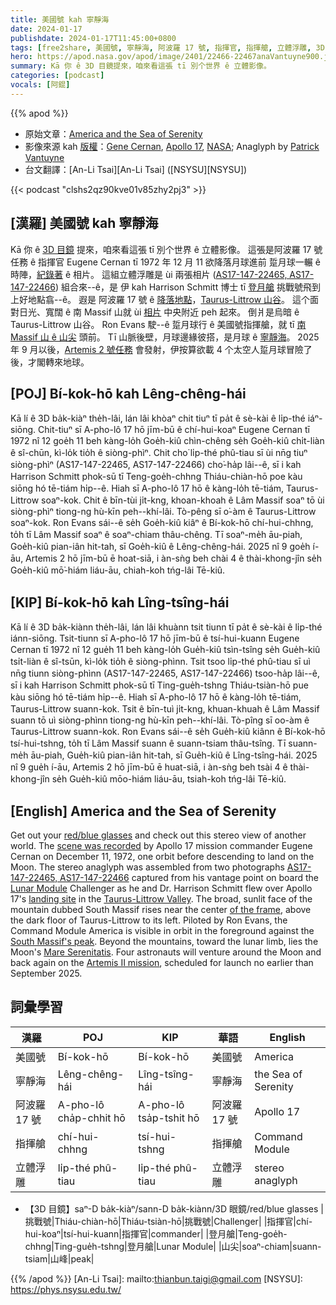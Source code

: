```yaml
---
title: 美國號 kah 寧靜海
date: 2024-01-17
publishdate: 2024-01-17T11:45:00+0800
tags: [free2share, 美國號, 寧靜海, 阿波羅 17 號, 指揮官, 指揮艙, 立體浮雕, 3D 目鏡, 挑戰號, 登月艙, 山尖]
hero: https://apod.nasa.gov/apod/image/2401/22466-22467anaVantuyne900.jpg
summary: Kā 你 ê 3D 目鏡提來，咱來看這張 tī 別个世界 ê 立體影像。
categories: [podcast]
vocals: [阿錕]
---
```


{{% apod %}}

- 原始文章：[America and the Sea of Serenity](https://apod.nasa.gov/apod/ap240117.html)
- 影像來源 kah [版權][copyright]：[Gene Cernan](https://www.nasa.gov/astronautprofiles/cernan), [Apollo 17](https://www.nasa.gov/mission_pages/apollo/apollo-17), [NASA](https://www.nasa.gov/); Anaglyph by [Patrick Vantuyne](http://www.hq.nasa.gov/alsj/ApAnPaVa.html)
- 台文翻譯：[An-Li Tsai][An-Li Tsai] ([NSYSU][NSYSU])

{{< podcast "clshs2qz90kve01v85zhy2pj3" >}}

## [漢羅] 美國號 kah 寧靜海
Kā 你 ê [3D 目鏡][red/blue glasses] 提來，咱來看這張 tī 別个世界 ê 立體影像。
這張是阿波羅 17 號任務 ê 指揮官 Eugene Cernan tī 1972 年 12 月 11 欲降落月球進前 踅月球一輾 ê 時陣，[紀錄著][scene was recorded] ê 相片。
這組立體浮雕是 ùi 兩張相片 ([AS17-147-22465, AS17-147-22466][AS17-147-22465, AS17-147-22466]) 組合來--ê，是 伊 kah Harrison Schmitt 博士 tī [登月艙][Lunar Module] 挑戰號飛到上好地點翕--ê。
遐是 阿波羅 17 號 ê [降落地點][landing site]，[Taurus-Littrow 山谷][Taurus-Littrow Valley]。
這个面對日光、寬闊 ê 南 Massif 山就 ùi [相片][of the frame] 中央附近 peh 起來。
倒爿是烏暗 ê Taurus-Littrow 山谷。
Ron Evans 駛--ê 踅月球行 ê 美國號指揮艙，就 tī [南 Massif 山 ê 山尖][South Massif's peak] 頭前。
Tī 山脈後壁，月球邊緣彼搭，是月球 ê [寧靜海][Mare Serenitatis]。
2025 年 9 月以後，[Artemis 2 號任務][Artemis II mission] 會發射，伊按算欲載 4 个太空人踅月球冒險了後，才閣轉來地球。

## [POJ] Bí-kok-hō kah Lêng-chêng-hái
Kā lí ê 3D ba̍k-kiàⁿ the̍h-lâi, lán lâi khòaⁿ chit tiuⁿ tī pa̍t ê sè-kài ê li̍p-thé iáⁿ-siōng.
Chit-tiuⁿ sī A-pho-lô 17 hō jīm-bū ê chí-hui-koaⁿ Eugene Cernan tī 1972 nî 12 goe̍h 11 beh kàng-lo̍h Goe̍h-kiû chìn-chêng se̍h Goe̍h-kiû chi̍t-liàn ê sî-chūn, kì-lo̍k tio̍h ê siòng-phìⁿ.
Chit cho͘ li̍p-thé phû-tiau sī ùi nn̄g tiuⁿ siòng-phìⁿ (AS17-147-22465, AS17-147-22466) cho͘-ha̍p lâi--ê, sī i kah Harrison Schmitt phok-sū tī Teng-goe̍h-chhng Thiáu-chiàn-hō poe kàu siōng hó tē-tiám hi̍p--ê.
Hiah sī A-pho-lô 17 hō ê kàng-lo̍h tē-tiám, Taurus-Littrow soaⁿ-kok.
Chit ê bīn-tùi ji̍t-kng, khoan-khoah ê Lâm Massif soaⁿ tō ùi siòng-phìⁿ tiong-ng hù-kīn peh--khí-lâi.
Tò-pêng sī o͘-àm ê Taurus-Littrow soaⁿ-kok.
Ron Evans sái--ê se̍h Goe̍h-kiû kiâⁿ ê Bí-kok-hō chí-hui-chhng, to̍h tī Lâm Massif soaⁿ ê soaⁿ-chiam thâu-chêng.
Tī soaⁿ-me̍h āu-piah, Goe̍h-kiû pian-iân hit-tah, sī Goe̍h-kiû ê Lêng-chêng-hái.
2025 nî 9 goe̍h í-āu, Artemis 2 hō jīm-bū ē hoat-siā, i àn-sǹg beh chài 4 ê thài-khong-jîn se̍h Goe̍h-kiû mō͘-hiám liáu-āu, chiah-koh tńg-lâi Tē-kiû.

## [KIP] Bí-kok-hō kah Lîng-tsîng-hái
Kā lí ê 3D ba̍k-kiànn the̍h-lâi, lán lâi khuànn tsit tiunn tī pa̍t ê sè-kài ê li̍p-thé iánn-siōng.
Tsit-tiunn sī A-pho-lô 17 hō jīm-bū ê tsí-hui-kuann Eugene Cernan tī 1972 nî 12 gue̍h 11 beh kàng-lo̍h Gue̍h-kiû tsìn-tsîng se̍h Gue̍h-kiû tsi̍t-liàn ê sî-tsūn, kì-lo̍k tio̍h ê siòng-phìnn.
Tsit tsoo li̍p-thé phû-tiau sī uì nn̄g tiunn siòng-phìnn (AS17-147-22465, AS17-147-22466) tsoo-ha̍p lâi--ê, sī i kah Harrison Schmitt phok-sū tī Ting-gue̍h-tshng Thiáu-tsiàn-hō pue kàu siōng hó tē-tiám hi̍p--ê.
Hiah sī A-pho-lô 17 hō ê kàng-lo̍h tē-tiám, Taurus-Littrow suann-kok.
Tsit ê bīn-tuì ji̍t-kng, khuan-khuah ê Lâm Massif suann tō uì siòng-phìnn tiong-ng hù-kīn peh--khí-lâi.
Tò-pîng sī oo-àm ê Taurus-Littrow suann-kok.
Ron Evans sái--ê se̍h Gue̍h-kiû kiânn ê Bí-kok-hō tsí-hui-tshng, to̍h tī Lâm Massif suann ê suann-tsiam thâu-tsîng.
Tī suann-me̍h āu-piah, Gue̍h-kiû pian-iân hit-tah, sī Gue̍h-kiû ê Lîng-tsîng-hái.
2025 nî 9 gue̍h í-āu, Artemis 2 hō jīm-bū ē huat-siā, i àn-sǹg beh tsài 4 ê thài-khong-jîn se̍h Gue̍h-kiû mōo-hiám liáu-āu, tsiah-koh tńg-lâi Tē-kiû.

## [English] America and the Sea of Serenity
Get out your [red/blue glasses][red/blue glasses] and check out this stereo view of another world.
The [scene was recorded][scene was recorded] by Apollo 17 mission commander Eugene Cernan on December 11, 1972, one orbit before descending to land on the Moon.
The stereo anaglyph was assembled from two photographs [AS17-147-22465, AS17-147-22466][AS17-147-22465, AS17-147-22466] captured from his vantage point on board the [Lunar Module][Lunar Module] Challenger as he and Dr.
Harrison Schmitt flew over Apollo 17's [landing site][landing site] in the [Taurus-Littrow Valley][Taurus-Littrow Valley].
The broad, sunlit face of the mountain dubbed South Massif rises near the center [of the frame][of the frame], above the dark floor of Taurus-Littrow to its left.
Piloted by Ron Evans, the Command Module America is visible in orbit in the foreground against the [South Massif's peak][South Massif's peak].
Beyond the mountains, toward the lunar limb, lies the Moon's [Mare Serenitatis][Mare Serenitatis].
Four astronauts will venture around the Moon and back again on the [Artemis II mission][Artemis II mission], scheduled for launch no earlier than September 2025.


## 詞彙學習

|漢羅|POJ|KIP|華語|English|
|-|-|-|-|-|
|美國號|Bí-kok-hō|Bí-kok-hō|美國號|America|
|寧靜海|Lêng-chêng-hái|Lîng-tsîng-hái|寧靜海|the Sea of Serenity|
|阿波羅 17 號|A-pho-lô cha̍p-chhit hō|A-pho-lô tsa̍p-tshit hō|阿波羅 17 號|Apollo 17|
|指揮艙|chí-hui-chhng|tsí-hui-tshng|指揮艙|Command Module|
|立體浮雕|li̍p-thé phû-tiau|li̍p-thé phû-tiau|立體浮雕|stereo anaglyph|
- 【3D 目鏡】saⁿ-D ba̍k-kiàⁿ/sann-D ba̍k-kiànn/3D 眼鏡/red/blue glasses
|挑戰號|Thiáu-chiàn-hō|Thiáu-tsiàn-hō|挑戰號|Challenger|
|指揮官|chí-hui-koaⁿ|tsí-hui-kuann|指揮官|commander|
|登月艙|Teng-goe̍h-chhng|Ting-gue̍h-tshng|登月艙|Lunar Module|
|山尖|soaⁿ-chiam|suann-tsiam|山峰|peak|

{{% /apod %}}
[An-Li Tsai]: mailto:thianbun.taigi@gmail.com
[NSYSU]: https://phys.nsysu.edu.tw/

[copyright]: https://apod.nasa.gov/apod/fap/lib/about_apod.html#srapply
[License]: https://creativecommons.org/licenses/by/3.0/

[red/blue glasses]:http://photojournal.jpl.nasa.gov/Help/VendorList.html#Glasses
[scene was recorded]:https://history.nasa.gov/alsj/a17/a17.html
[AS17-147-22465, AS17-147-22466]:https://history.nasa.gov/alsj/a17/images17.html
[Lunar Module]:https://apod.nasa.gov/apod/ap191219.html
[landing site]:https://apod.nasa.gov/apod/ap110908.html
[Taurus-Littrow Valley]:https://history.nasa.gov/alsj/a17/a17OTM.html
[of the frame]:https://history.nasa.gov/alsj/a17/a17.22465lbl.jpg
[South Massif's peak]:https://apod.nasa.gov/apod/ap071214.html
[Mare Serenitatis]:https://apod.nasa.gov/apod/ap090206.html
[Artemis II mission]:https://www.nasa.gov/mission/artemis-ii/
